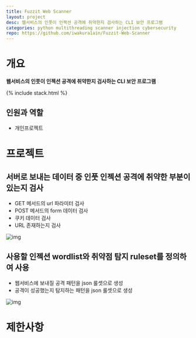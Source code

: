 ```yaml
---
title: Fuzzit Web Scanner
layout: project
desc: 웹서비스의 인풋이 인젝션 공격에 취약한지 검사하는 CLI 보안 프로그램 
categories: python multithreading scanner injection cybersecurity 
repo: https://github.com/iwakura1ain/Fuzzit-Web-Scanner
---
```



# 개요

**웹서비스의 인풋이 인젝션 공격에 취약한지 검사하는 CLI 보안 프로그램**

{% include stack.html %}


## 인원과 역할

-   개인프로젝트


# 프로젝트


## 서버로 보내는 데이터 중 인풋 인젝션 공격에 취약한 부분이 있는지 검사

-   GET 메서드의 url 파라미터 검사
-   POST 메서드의 form 데이터 검사
-   쿠키 데이터 검사
-   URL 존재하는지 검사

![img](./fuzzit-help.png)


## 사용할 인젝션 wordlist와 취약점 탐지 ruleset를 정의하여 사용

-   웹서비스에 보내질 공격 패턴을 json 룰셋으로 생성
-   공격이 성공했는지 탐지하는 패턴을 json 룰셋으로 생성

![img](./fuzzit-ruleset.png)


# 제한사항
